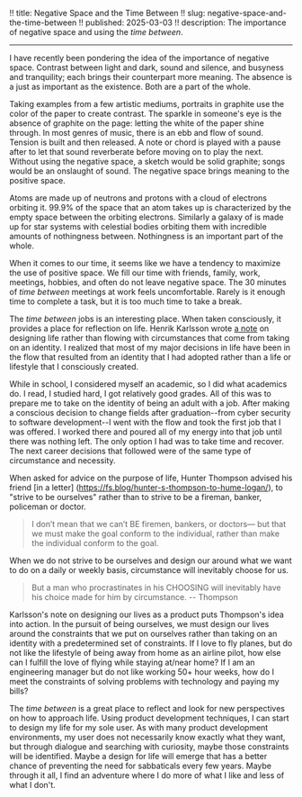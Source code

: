 !! title: Negative Space and the Time Between
!! slug: negative-space-and-the-time-between
!! published: 2025-03-03
!! description: The importance of negative space and using the _time between_.

---

I have recently been pondering the idea of the importance of negative space. Contrast between light
and dark, sound and silence, and busyness and tranquility; each brings their counterpart more
meaning. The absence is a just as important as the existence. Both are a part of the whole.

Taking examples from a few artistic mediums, portraits in graphite use the color of the paper to
create contrast. The sparkle in someone's eye is the absence of graphite on the page: letting the
white of the paper shine through. In most genres of music, there is an ebb and flow of sound.
Tension is built and then released. A note or chord is played with a pause after to let that sound
reverberate before moving on to play the next. Without using the negative space, a sketch would be
solid graphite; songs would be an onslaught of sound. The negative space brings meaning to the
positive space.

Atoms are made up of neutrons and protons with a cloud of electrons orbiting it. 99.9% of the space
that an atom takes up is characterized by the empty space between the orbiting electrons. Similarly
a galaxy of is made up for star systems with celestial bodies orbiting them with incredible amounts
of nothingness between. Nothingness is an important part of the whole.

When it comes to our time, it seems like we have a tendency to maximize the use of positive space. We
fill our time with friends, family, work, meetings, hobbies, and often do not leave negative space.
The 30 minutes of _time between_ meetings at work feels uncomfortable. Rarely is it enough time to
complete a task, but it is too much time to take a break.

The _time between_ jobs is an interesting place. When taken consciously, it provides a place for
reflection on life. Henrik Karlsson wrote [a note](https://substack.com/@henrikkarlsson/note/c-95418840) 
on designing life rather than flowing with circumstances that come from taking on an identity. I
realized that most of my major decisions in life have been in the flow that resulted from an
identity that I had adopted rather than a life or lifestyle that I consciously created. 

While in school, I considered myself an academic, so I did what academics do. I read, I studied
hard, I got relatively good grades. All of this was to prepare me to take on the identity of being
an adult with a job. After making a conscious decision to change fields after graduation--from cyber
security to software development--I went with the flow and took the first job that I was offered. I
worked there and poured all of my energy into that job until there was nothing left. The only option
I had was to take time and recover. The next career decisions that followed were of the same type of
circumstance and necessity.

When asked for advice on the purpose of life, Hunter Thompson advised his friend 
[in a letter] (https://fs.blog/hunter-s-thompson-to-hume-logan/), to "strive to be ourselves" rather
than to strive to be a fireman, banker, policeman or doctor. 

>  I don’t mean that we can’t BE firemen, bankers, or doctors— but that we must make the goal
>  conform to the individual, rather than make the individual conform to the goal.

When we do not strive to be ourselves and design our around what we want to do on a daily or weekly
basis, circumstance will inevitably choose for us.

> But a man who procrastinates in his CHOOSING will inevitably have his choice made for him by
> circumstance. -- Thompson

Karlsson's note on designing our lives as a product puts Thompson's idea into action. In the pursuit
of being ourselves, we must design our lives around the constraints that we put on ourselves rather
than taking on an identity with a predetermined set of constraints. If I love to fly planes, but do
not like the lifestyle of being away from home as an airline pilot, how else can I fulfill the love
of flying while staying at/near home? If I am an engineering manager but do not like working 50+
hour weeks, how do I meet the constraints of solving problems with technology and paying my bills?

The _time between_ is a great place to reflect and look for new perspectives on how to approach
life. Using product development techniques, I can start to design my life for my sole user. As with
many product development environments, my user does not necessarily know exactly what they want,
but through dialogue and searching with curiosity, maybe those constraints will be identified. Maybe
a design for life will emerge that has a better chance of preventing the need for sabbaticals every
few years. Maybe through it all, I find an adventure where I do more of what I like and less of what
I don't.
